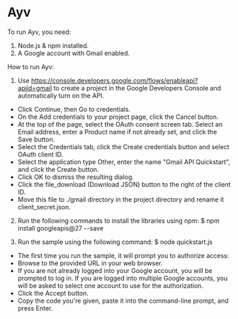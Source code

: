 # Ayv

To run Ayv, you need:
1. Node.js & npm installed.
2. A Google account with Gmail enabled.

How to run Ayv:
1. Use https://console.developers.google.com/flows/enableapi?apiid=gmail to create a project in the Google Developers Console and automatically turn on the API. 
- Click Continue, then Go to credentials.
- On the Add credentials to your project page, click the Cancel button.
- At the top of the page, select the OAuth consent screen tab. Select an Email address, enter a Product name if not already set, and click the Save button.
- Select the Credentials tab, click the Create credentials button and select OAuth client ID.
- Select the application type Other, enter the name "Gmail API Quickstart", and click the Create button.
- Click OK to dismiss the resulting dialog.
- Click the file_download (Download JSON) button to the right of the client ID.
- Move this file to ./gmail directory in the project directory and rename it client_secret.json.

2. Run the following commands to install the libraries using npm:
$ npm install googleapis@27 --save

3. Run the sample using the following command:
$ node quickstart.js
- The first time you run the sample, it will prompt you to authorize access:
- Browse to the provided URL in your web browser.
- If you are not already logged into your Google account, you will be prompted to log in. If you are logged into multiple Google accounts, you will be asked to select one account to use for the authorization.
- Click the Accept button.
- Copy the code you're given, paste it into the command-line prompt, and press Enter.

